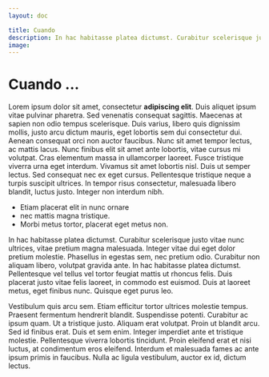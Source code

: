 ```yaml
---
layout: doc

title: Cuando
description: In hac habitasse platea dictumst. Curabitur scelerisque justo vitae nunc ultrices.
image: 
---
```


# Cuando ... 

Lorem ipsum dolor sit amet, consectetur **adipiscing elit**. Duis aliquet ipsum vitae pulvinar pharetra. Sed venenatis consequat sagittis. Maecenas at sapien non odio tempus scelerisque. Duis varius, libero quis dignissim mollis, justo arcu dictum mauris, eget lobortis sem dui consectetur dui. Aenean consequat orci non auctor faucibus. Nunc sit amet tempor lectus, ac mattis lacus. Nunc finibus elit sit amet ante lobortis, vitae cursus mi volutpat. Cras elementum massa in ullamcorper laoreet. Fusce tristique viverra urna eget interdum. Vivamus sit amet lobortis nisl. Duis ut semper lectus. Sed consequat nec ex eget cursus. Pellentesque tristique neque a turpis suscipit ultrices. In tempor risus consectetur, malesuada libero blandit, luctus justo. Integer non interdum nibh.

- Etiam placerat elit in nunc ornare
- nec mattis magna tristique. 
- Morbi metus tortor, placerat eget metus non. 

In hac habitasse platea dictumst. Curabitur scelerisque justo vitae nunc ultrices, vitae pretium magna malesuada. Integer vitae dui eget dolor pretium molestie. Phasellus in egestas sem, nec pretium odio. Curabitur non aliquam libero, volutpat gravida ante. In hac habitasse platea dictumst. Pellentesque vel tellus vel tortor feugiat mattis ut rhoncus felis. Duis placerat justo vitae felis laoreet, in commodo est euismod. Duis at laoreet metus, eget finibus nunc. Quisque eget purus leo.

Vestibulum quis arcu sem. Etiam efficitur tortor ultrices molestie tempus. Praesent fermentum hendrerit blandit. Suspendisse potenti. Curabitur ac ipsum quam. Ut a tristique justo. Aliquam erat volutpat. Proin ut blandit arcu. Sed id finibus erat. Duis et sem enim. Integer imperdiet ante et tristique molestie. Pellentesque viverra lobortis tincidunt. Proin eleifend erat et nisi luctus, at condimentum eros eleifend. Interdum et malesuada fames ac ante ipsum primis in faucibus. Nulla ac ligula vestibulum, auctor ex id, dictum lectus. 